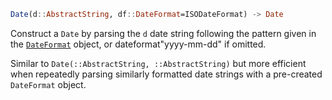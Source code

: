 ```julia
Date(d::AbstractString, df::DateFormat=ISODateFormat) -> Date
```

Construct a `Date` by parsing the `d` date string following the pattern given in the [`DateFormat`](@ref) object, or dateformat"yyyy-mm-dd" if omitted.

Similar to `Date(::AbstractString, ::AbstractString)` but more efficient when repeatedly parsing similarly formatted date strings with a pre-created `DateFormat` object.
